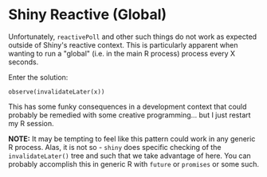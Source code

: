 # Shiny Reactive (Global)

Unfortunately, `reactivePoll` and other such things do not work as expected
outside of Shiny's reactive context. This is particularly apparent when wanting
to run a "global" (i.e. in the main R process) process every X seconds.

Enter the solution:
```
observe(invalidateLater(x))
```

This has some funky consequences in a development context that could probably be
remedied with some creative programming... but I just restart my R session.

**NOTE:** It may be tempting to feel like this pattern could work in any generic
R process. Alas, it is not so - `shiny` does specific checking of the
`invalidateLater()` tree and such that we take advantage of here. You can
probably accomplish this in generic R with `future` or `promises` or some such.
